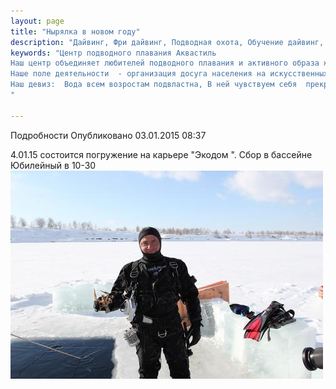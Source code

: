 ```yaml
---
layout: page
title: "Нырялка в новом году"
description: "Дайвинг, Фри дайвинг, Подводная охота, Обучение дайвинг, Сертификат дайвинг"
keywords: "Центр подводного плавания Аквастиль
Наш центр объединяет любителей подводного плавания и активного образа жизни.
Наше поле деятельности  - организация досуга населения на искусственных и естественных водоёмах.
Наш девиз:  Вода всем возростам подвластна, В ней чувствуем себя  прекрасно!
"

---
```


Подробности
     Опубликовано 03.01.2015 08:37 

4.01.15 состоится погружение на карьере "Экодом ". Сбор в бассейне Юбилейный в 10-30 ![IMG 3366](/images/ice_diving/IMG_3366.JPG)